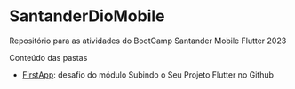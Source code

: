 # SantanderDioMobile
Repositório para as atividades do BootCamp Santander Mobile Flutter 2023

Conteúdo das pastas
- [FirstApp](https://github.com/renfreire/SantanderDioMobile/tree/master/firstapp): desafio do módulo Subindo o Seu Projeto Flutter no Github
